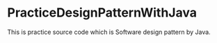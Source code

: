 # PracticeDesignPatternWithJava

This is practice source code which is Software design pattern by Java.
